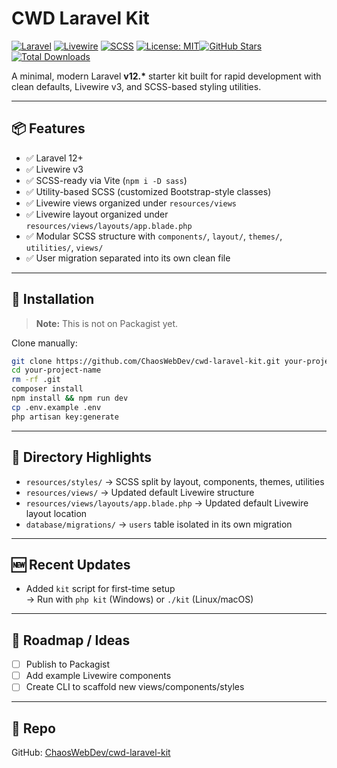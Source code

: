 # CWD Laravel Kit

[![Laravel](https://img.shields.io/badge/Laravel-12.x-red?logo=laravel&logoColor=white)](https://laravel.com) [![Livewire](https://img.shields.io/badge/Livewire-v3-blue?logo=livewire)](https://livewire.laravel.com) [![SCSS](https://img.shields.io/badge/SCSS-ready-cc6699?logo=sass&logoColor=white)](https://sass-lang.com) [![License: MIT](https://img.shields.io/badge/license-MIT-lightgrey.svg)](LICENSE)[![GitHub Stars](https://img.shields.io/github/stars/ChaosWebDev/cwd-laravel-kit?style=social)](https://github.com/ChaosWebDev/cwd-laravel-kit/stargazers)[![Total Downloads](https://img.shields.io/packagist/dt/chaoswebdev/laravel-kit)](https://packagist.org/packages/chaoswebdev/laravel-kit)



A minimal, modern Laravel **v12.\*** starter kit built for rapid development with clean defaults, Livewire v3, and SCSS-based styling utilities.

---

## 📦 Features

-   ✅ Laravel 12+
-   ✅ Livewire v3
-   ✅ SCSS-ready via Vite (`npm i -D sass`)
-   ✅ Utility-based SCSS (customized Bootstrap-style classes)
-   ✅ Livewire views organized under `resources/views`
-   ✅ Livewire layout organized under `resources/views/layouts/app.blade.php`
-   ✅ Modular SCSS structure with `components/`, `layout/`, `themes/`, `utilities/`, `views/`
-   ✅ User migration separated into its own clean file

---

## 🚀 Installation

> **Note:** This is not on Packagist yet.

Clone manually:

```bash
git clone https://github.com/ChaosWebDev/cwd-laravel-kit.git your-project-name
cd your-project-name
rm -rf .git
composer install
npm install && npm run dev
cp .env.example .env
php artisan key:generate
```

---

## 📁 Directory Highlights

-   `resources/styles/` → SCSS split by layout, components, themes, utilities
-   `resources/views/` → Updated default Livewire structure
-   `resources/views/layouts/app.blade.php` → Updated default Livewire layout location
-   `database/migrations/` → `users` table isolated in its own migration

---

## 🆕 Recent Updates

-   Added `kit` script for first-time setup  
    → Run with `php kit` (Windows) or `./kit` (Linux/macOS)

---

## 🔧 Roadmap / Ideas

-   [ ] Publish to Packagist
-   [ ] Add example Livewire components
-   [ ] Create CLI to scaffold new views/components/styles

---

## 📎 Repo

GitHub: [ChaosWebDev/cwd-laravel-kit](https://github.com/ChaosWebDev/cwd-laravel-kit)
